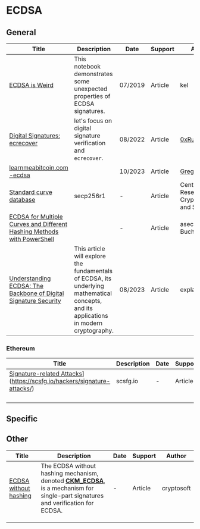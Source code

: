 # ECDSA

## General

| Title                                                        | Description                                                  | Date    | Support | Author                                                       |
| ------------------------------------------------------------ | ------------------------------------------------------------ | ------- | ------- | ------------------------------------------------------------ |
| [ECDSA is Weird](https://kel.bz/post/ecdsa-is-weird/)        | This notebook demonstrates some unexpected properties of ECDSA signatures. | 07/2019 | Article | kel                                                          |
| [Digital Signatures: ecrecover](https://journal0xrusowsky.substack.com/p/digital-signatures-ecrecover) | let's focus on digital signature verification and `ecrecover`. | 08/2022 | Article | [0xRusowsky](https://substack.com/profile/46892425-0xrusowsky) |
| [learnmeabitcoin.com -ecdsa](https://learnmeabitcoin.com/technical/cryptography/elliptic-curve/ecdsa/) |                                                              | 10/2023 | Article | [Greg Walker](https://learnmeabitcoin.com/about/)            |
| [Standard curve database](https://neuromancer.sk/std/secg/secp256r1) | secp256r1                                                    | -       | Article | Centre for Research on Cryptography and Security             |
| [ECDSA for Multiple Curves and Different Hashing Methods with PowerShell]( https://asecuritysite.com/ecdsa/ps_ecdsa) |                                                              | -       | Article | asecurity / Buchanan                                         |
| [Understanding ECDSA: The Backbone of Digital Signature Security](https://www.nervos.org/knowledge-base/understanding_ECDSA_(explainCKBot)) | This article will explore the fundamentals of ECDSA, its underlying mathematical concepts, and its applications in modern cryptography. | 08/2023 | Article | explainCKBoot                                                |

### Ethereum

| Title                                                        | Description | Date | Support | Author       |
| ------------------------------------------------------------ | ----------- | ---- | ------- | ------------ |
| [Signature-related Attacks](https://scsfg.io/hackers/signature-attacks/#signature-related-attacks)](https://scsfg.io/hackers/signature-attacks/) | scsfg.io    | -    | Article | Dominik Muhs |
|                                                              |             |      |         |              |
|                                                              |             |      |         |              |
|                                                              |             |      |         |              |
|                                                              |             |      |         |              |

## Specific





## Other



| Title                                                        | Description                                                  | Date | Support | Author     |
| ------------------------------------------------------------ | ------------------------------------------------------------ | ---- | ------- | ---------- |
| [ECDSA without hashing](https://www.cryptsoft.com/pkcs11doc/v211/group__SEC__12__4__2__ECDSA__WITHOUT__HASHING.html) | The ECDSA without hashing mechanism, denoted  **[CKM_ECDSA](https://www.cryptsoft.com/pkcs11doc/v211/group__SEC__12__4__2__ECDSA__WITHOUT__HASHING.html#CKM_ECDSA)**, is a mechanism for single-part signatures and verification for ECDSA. | -    | Article | cryptosoft |
|                                                              |                                                              |      |         |            |
|                                                              |                                                              |      |         |            |
|                                                              |                                                              |      |         |            |
